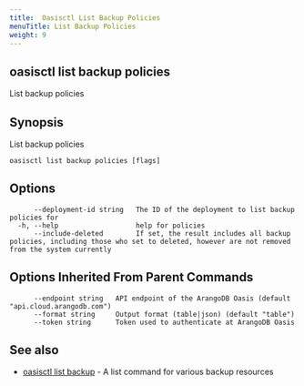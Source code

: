 ```yaml
---
title:  Oasisctl List Backup Policies
menuTitle: List Backup Policies
weight: 9
---
```

## oasisctl list backup policies

List backup policies

## Synopsis
List backup policies

```
oasisctl list backup policies [flags]
```

## Options
```
      --deployment-id string   The ID of the deployment to list backup policies for
  -h, --help                   help for policies
      --include-deleted        If set, the result includes all backup policies, including those who set to deleted, however are not removed from the system currently
```

## Options Inherited From Parent Commands
```
      --endpoint string   API endpoint of the ArangoDB Oasis (default "api.cloud.arangodb.com")
      --format string     Output format (table|json) (default "table")
      --token string      Token used to authenticate at ArangoDB Oasis
```

## See also
* [oasisctl list backup](list-backup.md)	 - A list command for various backup resources


